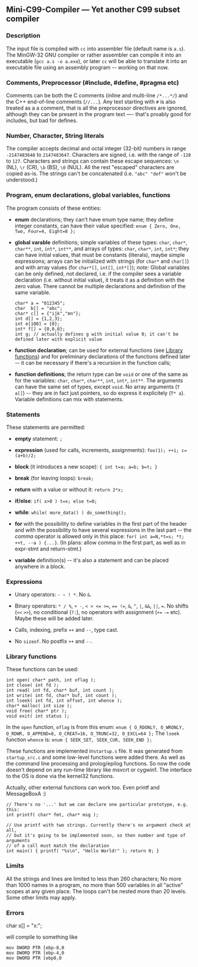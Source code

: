 ## Mini-C99-Compiler — Yet another C99 subset compiler

### Description

The input file is compiled with `cc` into assembler file (default name is `a.s`).
The MinGW-32 GNU compiler or rather assembler can compile it into an executable (`gcc a.s -o a.exe`),
or later `cc` will be able to translate it into an executable file using an assembly program --
working on that now.

### Comments, Preprocessor (#include, #define, #pragma etc)

Comments can be both the C comments (inline and multi-line `/*...*/`) and the C++
end-of-line comments (`//...`). Any text starting with `#` is also treated as a
a comment, that is all the preprocessor directives are ignored, although they can be
present in the program text —- that's proably good for includes, but bad for defines.

### Number, Character, String literals

The compiler accepts decimal and octal integer (32-bit) numbers in range `-2147483648` to `2147483647`.
Characters are signed, i.e. with the range of `-128` to `127`.
Characters and strings can contain these escape sequences: `\n` (NL), `\r` (CR), `\b` (BS),
`\0` (NUL). All the rest "escaped" characters are copied as-is. The strings can't be
concatenated (i.e. `"abc" "def"` won't be understood.)

### Program, enum declarations, global variables, functions

The program consists of these entities:

* **enum** declarations; they can't have enum type name; they define integer constants,
can have their value specified: `enum { Zero, One, Two, Four=4, Eight=8 };`

* **global varable** definitions; simple variables of these types: `char`, `char*`, `char**`,
`int`, `int*`, `int**`, and arrays of types: `char`, `char*`, `int`, `int*`; they can have
initial values, that must be constants (literals), maybe simple expressions; arrays can be
initialized with strings (for `char*` and `char[]`) and with array values (for `char*[]`,
`int[]`, `int*[]`); *note:* Global variables can be only defined, not declared, i.e.
if the compiler sees a variable declaration (i.e. without initial value), it treats it as
a definition with the zero value. There cannot be multiple declarations and definition of the same variable.

    ```
    char* a = "012345";
    char  b[] = "abc";
    char* c[] = {"ijk","mn"};
    int d[] = {1,2,3};
    int e[100] = {0};
    int* f[] = {0,0,0};
    int g; // actually defines g with initial value 0; it can't be defined later with explicit value
    ```

* **function declaration**; can be used for external functions (see [Library functions](#library-functions))
and for preliminary declarations of the functions defined later -- it can be necessary
if there's a recursion in the function calls;

* **function definitions**; the return type can be `void` or one of the same as for the
variables: `char`, `char*`, `char**`, `int`, `int*`, `int**`. The arguments can have the
same set of types, except `void`. No array arguments (`T a[]`) -- they are in fact just
pointers, so do express it explicitely (`T* a`). Variable definitions can mix with statements.

### Statements

These statements are permitted:

* **empty** statement: `;`

* **expression** (used for calls, increments, assignments): `foo(1); ++i; c=(a+b)/2;`

* **block** (it introduces a new scope): `{ int t=a; a=b; b=t; }`

* **break** (for leaving loops): `break;`

* **return** with a value or without it: `return 2*x;`

* **if/else**: `if( x>0 ) t=x; else t=0;`

* **while**: `while( more_data() ) do_something();`

* **for** with the possibility to define variables in the first part of the header
and with the possibility to have several expressions in the last part -- the *comma*
operator is allowed only in this place: `for( int a=N,*t=s; *t; ++t, --a ) {...}`.
(In plans: allow comma in the first part, as well as in expr-stmt and return-stmt.)

* **variable** definition(s) -- it's also a statement and can be placed anywhere in a block.

### Expressions

* Unary operators: `- ~ ! *`. No `&`.

* Binary operators: `* / %`, `+ -`, `< > <= >=`, `== !=`, `&`, `^`, `|`, `&&`, `||`, `=`.
No shifts (`<<` `>>`), no conditional (`?:`), no operators with assignment (`+=` `-=` etc).
Maybe these will be added later.

* Calls, indexing, prefix `++` and `--`, type cast.

* No `sizeof`. No postfix `++` and `--`.

### Library functions

These functions can be used:

    int open( char* path, int oflag );
    int close( int fd );
    int read( int fd, char* buf, int count );
    int write( int fd, char* buf, int count );
    int lseek( int fd, int offset, int whence );
    char* malloc( int size );
    void free( char* ptr );
    void exit( int status );

In the `open` function, `oflag` is from this enum:
`enum { O_RDONLY, O_WRONLY, O_RDWR, O_APPEND=8, O_CREAT=16, O_TRUNC=32, O_EXCL=64 };`
The `lseek` function `whence` is: `enum { SEEK_SET, SEEK_CUR, SEEK_END };`

These functions are implemented in`startup.s` file. It was generated from `startup_src.c` and
some low-level functions were added there. As well as the command line processing and prolog/epilog
functions. So now the code doesn't depend on any run-time library like msvcrt or cygwin1. The
interface to the OS is done via the kernel32 functions.

Actually, other external functions can work too. Even printf and MessageBoxA :)

    // There's no '...' but we can declare one particular prototype, e.g. this:
    int printf( char* fmt, char* msg );

    // Use printf with two strings. Currently there's no argument check at all,
    // but it's going to be implemented soon, so then number and type of arguments
    // of a call must match the declaration
    int main() { printf( "%s\n", "Hello World!" ); return 0; }

### Limits

All the strings and lines are limited to less than 260 characters; No more than 1000 names
in a program, no more than 500 variables in all "active" scopes at any given place. The loops can't
be nested more than 20 levels. Some other limits may apply.

### Errors

char s[] = "x:";

will compile to something like

    mov DWORD PTR [ebp-8,0
    mov DWORD PTR [ebp-4,0
    mov DWORD PTR [ebp0,0

